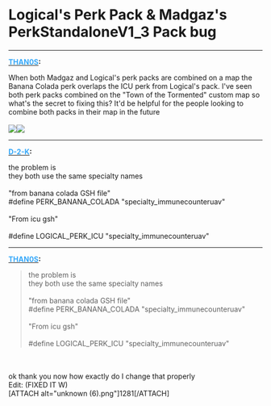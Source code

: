 # Logical's Perk Pack & Madgaz's PerkStandaloneV1_3 Pack bug


---
<strong><span style="text-decoration: underline"><span style="color:#34a7f9;">THAN0S</span></span>:</strong>

<p>When both Madgaz and Logical&#39;s perk packs are combined on a map the Banana Colada perk overlaps the ICU perk from Logical&#39;s pack. I&#39;ve seen both perk packs combined on the &quot;Town of the Tormented&quot; custom map so what&#39;s the secret to fixing this? It&#39;d be helpful for the people looking to combine both packs in their map in the future<br /><br /><img src="1279"><img src="1280"></p>

---
<strong><span style="text-decoration: underline"><span style="color:#34a7f9;">D-2-K</span></span>:</strong>

<p>the problem is <br />they both use the same specialty names <br /><br />&quot;from banana colada GSH file&quot; <br />#define PERK_BANANA_COLADA         &quot;specialty_immunecounteruav&quot;<br /><br />&quot;From icu gsh&quot;<br /><br />#define LOGICAL_PERK_ICU                  &quot;specialty_immunecounteruav&quot;</p>

---
<strong><span style="text-decoration: underline"><span style="color:#34a7f9;">THAN0S</span></span>:</strong>

<p><blockquote>the problem is<br />they both use the same specialty names<br /><br />&quot;from banana colada GSH file&quot;<br />#define PERK_BANANA_COLADA         &quot;specialty_immunecounteruav&quot;<br /><br />&quot;From icu gsh&quot;<br /><br />#define LOGICAL_PERK_ICU                  &quot;specialty_immunecounteruav&quot;<br /></blockquote><br /><br />ok thank you now how exactly do I change that properly<br />Edit: (FIXED IT W)<br />[ATTACH alt=&quot;unknown (6).png&quot;]1281[/ATTACH]</p>
